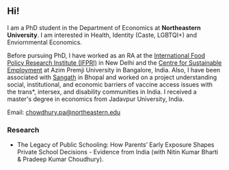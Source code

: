 ## Hi! 
I am a PhD student in the Department of Economics at **Northeastern University**. I am interested in Health, Identity (Caste, LGBTQI+) and Enviornmental Economics. 

Before pursuing PhD, I have worked as an RA at the [International Food Policy Research Institute (IFPRI)](https://www.ifpri.org/) in New Delhi and the [Centre for Sustainable Employment](https://azimpremjiuniversity.edu.in/cse) at Azim Premji University in Bangalore, India. Also, I have been associated with [Sangath](https://sangath.in/) in Bhopal and worked on a project understanding social, institutional, and economic barriers of vaccine access issues with the trans*, intersex, and disability communities in India. I received a master's degree in economics from Jadavpur University, India.

Email: [chowdhury.pa@northeastern.edu](chowdhury.pa@northeastern.edu)

### Research 
- The Legacy of Public Schooling: How Parents’ Early Exposure Shapes Private School Decisions - Evidence from India (with Nitin Kumar Bharti & Pradeep Kumar Choudhury). 
